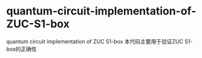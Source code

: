 # quantum-circuit-implementation-of-ZUC-S1-box
quantum circuit implementation of ZUC S1-box
本代码主要用于验证ZUC S1-box的正确性
